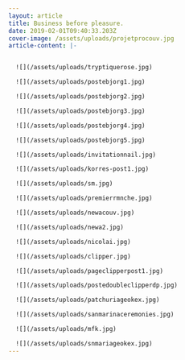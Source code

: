 ```yaml
---
layout: article
title: Business before pleasure.
date: 2019-02-01T09:40:33.203Z
cover-image: /assets/uploads/projetprocouv.jpg
article-content: |-


  ![](/assets/uploads/tryptiquerose.jpg)

  ![](/assets/uploads/postebjorg1.jpg)

  ![](/assets/uploads/postebjorg2.jpg)

  ![](/assets/uploads/postebjorg3.jpg)

  ![](/assets/uploads/postebjorg4.jpg)

  ![](/assets/uploads/postebjorg5.jpg)

  ![](/assets/uploads/invitationnail.jpg)

  ![](/assets/uploads/korres-post1.jpg)

  ![](/assets/uploads/sm.jpg)

  ![](/assets/uploads/premierrmnche.jpg)

  ![](/assets/uploads/newacouv.jpg)

  ![](/assets/uploads/newa2.jpg)

  ![](/assets/uploads/nicolai.jpg)

  ![](/assets/uploads/clipper.jpg)

  ![](/assets/uploads/pageclipperpost1.jpg)

  ![](/assets/uploads/postedoubleclipperdp.jpg)

  ![](/assets/uploads/patchuriageokex.jpg)

  ![](/assets/uploads/sanmarinaceremonies.jpg)

  ![](/assets/uploads/mfk.jpg)

  ![](/assets/uploads/snmariageokex.jpg)
---
```


